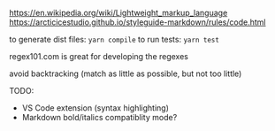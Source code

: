 https://en.wikipedia.org/wiki/Lightweight_markup_language
https://arcticicestudio.github.io/styleguide-markdown/rules/code.html

to generate dist files: `yarn compile`
to run tests: `yarn test`

regex101.com is great for developing the regexes

avoid backtracking (match as little as possible, but not too little)

TODO:
- VS Code extension (syntax highlighting)
- Markdown bold/italics compatiblity mode?
